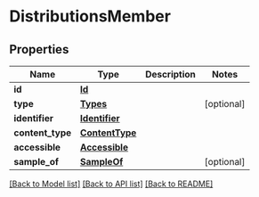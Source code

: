 # DistributionsMember

## Properties
Name | Type | Description | Notes
------------ | ------------- | ------------- | -------------
**id** | [**Id**](Id.md) |  | 
**type** | [**Types**](Types.md) |  | [optional] 
**identifier** | [**Identifier**](Identifier.md) |  | 
**content_type** | [**ContentType**](ContentType.md) |  | 
**accessible** | [**Accessible**](Accessible.md) |  | 
**sample_of** | [**SampleOf**](SampleOf.md) |  | [optional] 

[[Back to Model list]](../README.md#documentation-for-models) [[Back to API list]](../README.md#documentation-for-api-endpoints) [[Back to README]](../README.md)

